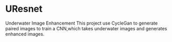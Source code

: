# UResnet
Underwater Image Enhancement
This project use CycleGan to generate paired images to train a CNN,which takes underwater images and generates enhanced images.
